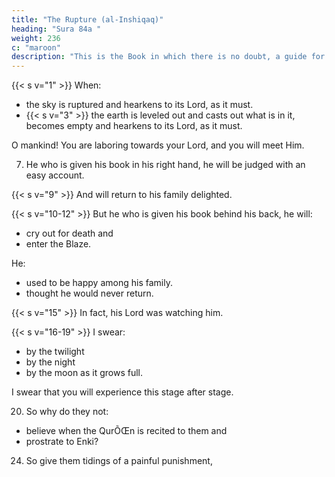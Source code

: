 ```yaml
---
title: "The Rupture (al-Inshiqaq)"
heading: "Sura 84a "
weight: 236
c: "maroon"
description: "This is the Book in which there is no doubt, a guide for the righteous."
---
```



{{< s v="1" >}}  When:
- the sky is ruptured and hearkens to its Lord, as it must.
- {{< s v="3" >}} the earth is leveled out and casts out what is in it, becomes empty and hearkens to its Lord, as it must.

O mankind! You are laboring towards your Lord, and you will meet Him.

7. He who is given his book in his right hand, he will be judged with an easy account.

{{< s v="9" >}}  And will return to his family delighted.

{{< s v="10-12" >}} But he who is given his book behind his back, he will:
- cry out for death and
- enter the Blaze.

He:
- used to be happy among his family.
- thought he would never return.

{{< s v="15" >}} In fact, his Lord was watching him. 

{{< s v="16-19" >}} I swear:
- by the twilight
- by the night
- by the moon as it grows full.

I swear that you will experience this stage after stage. 

20. So why do they not:
- believe when the QurÕŒn is recited to them and
- prostrate to Enki?

<!-- 22. The disbelievers deny,
23. And AllŒh is most knowing of what they keep within themselves. -->

24. So give them tidings of a painful punishment,
<!-- 25. Except for those who believe and do righteous deeds. For them
is a reward uninterrupted.
 -->
